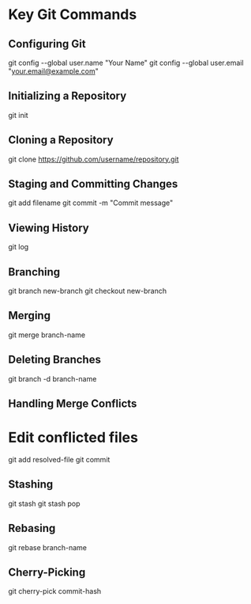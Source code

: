 # Key Git Commands

## Configuring Git

git config --global user.name "Your Name"
git config --global user.email "your.email@example.com"

## Initializing a Repository

git init

## Cloning a Repository

git clone https://github.com/username/repository.git

## Staging and Committing Changes

git add filename
git commit -m "Commit message"

## Viewing History

git log

## Branching

git branch new-branch
git checkout new-branch

## Merging

git merge branch-name

## Deleting Branches

git branch -d branch-name

## Handling Merge Conflicts

# Edit conflicted files
git add resolved-file
git commit

## Stashing

git stash
git stash pop

## Rebasing

git rebase branch-name

## Cherry-Picking

git cherry-pick commit-hash